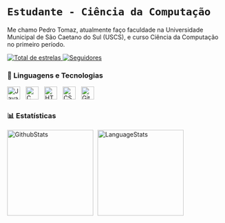 # **`Estudante - Ciência da Computação`** 

Me chamo Pedro Tomaz, atualmente faço faculdade na Universidade Municipal de São Caetano do Sul (USCS), e curso Ciência da Computação no primeiro período.

<p>
<a href="https://github.com/tomazzzzzzzzzz?tab=repositories&sort=stargazers">
    <img 
        alt="Total de estrelas" 
        title="Total de estrelas GitHub" 
        src="https://custom-icon-badges.demolab.com/github/stars/tomazzzzzzzzzz?color=55960c&style=for-the-badge&labelColor=488207&logo=star&label=estrelas"
    />
</a>
<a href="https://github.com/tomazzzzzzzzzz?tab=followers">
    <img 
        alt="Seguidores" 
        title="Me siga no GitHub" 
        src="https://custom-icon-badges.demolab.com/github/followers/tomazzzzzzzzzz?color=236ad3&labelColor=1155ba&style=for-the-badge&logo=github&label=Seguidores&logoColor=white"
    />
</a>
</p>

### 🤖 Linguagens e Tecnologias
<img 
    align="left"
    alt="JavaScript"
    title="JavaScript"
    width="30px"
    style="padding-right: 10px"
    src="https://cdn.jsdelivr.net/gh/devicons/devicon@latest/icons/javascript/javascript-original.svg"
/>
<img 
    align="left" 
    alt="C" 
    title="C"
    width="30px" 
    style="padding-right: 10px" 
    src="https://cdn.jsdelivr.net/gh/devicons/devicon@latest/icons/c/c-original.svg" 
/>
<img 
    align="left" 
    alt="HTML"
    title="HTML" 
    width="30px" 
    style="padding-right: 10px" 
    src="https://cdn.jsdelivr.net/gh/devicons/devicon@latest/icons/html5/html5-original.svg" 
/>
<img 
    align="left" 
    alt="CSS" 
    title="CSS"
    width="30px" 
    style="padding-right: 10px" 
    src="https://cdn.jsdelivr.net/gh/devicons/devicon@latest/icons/css3/css3-original.svg" 
/>
<img 
    align="left" 
    alt="Git" 
    title="Git"
    width="30px" 
    style="padding-right: 10px" 
    src="https://cdn.jsdelivr.net/gh/devicons/devicon@latest/icons/git/git-original.svg" 
/>

<br/>
<br/>

### 📊 Estatísticas

<div style="display: flex; gap: 10px; flex-wrap: wrap;">
  <img 
    alt="GithubStats"
    height="200px" 
    src="https://github-readme-stats.vercel.app/api?username=tomazzzzzzzzzz&show_icons=true&theme=github_dark&include_all_commits=true" 
  />
  <img 
    alt="LanguageStats" 
    height="200px" 
    src="https://github-readme-stats.vercel.app/api/top-langs/?username=tomazzzzzzzzzz&theme=github_dark&layout=compact&custom_title=Technologies&langs_count=7" 
  />
</div>
   
